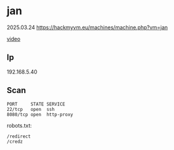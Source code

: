 # jan

2025.03.24 https://hackmyvm.eu/machines/machine.php?vm=jan

[video]()

## Ip

192.168.5.40

## Scan

```
PORT     STATE SERVICE
22/tcp   open  ssh
8080/tcp open  http-proxy
```

robots.txt:

```
/redirect
/credz
```
